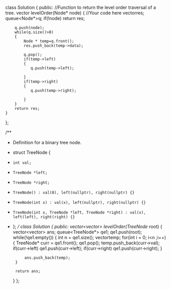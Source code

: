 class Solution
{
    public:
    //Function to return the level order traversal of a tree.
    vector<int> levelOrder(Node* node)
    {
      //Your code here
        vector<int>res;
        queue<Node*>q;
        if(!node)
        return res;
        
        q.push(node);
        while(q.size()>0)
        {
            Node * temp=q.front();
            res.push_back(temp->data);
            
            q.pop();
            if(temp->left)
            {
               q.push(temp->left); 
                
            }
            if(temp->right)
            {
               q.push(temp->right); 
                
            }
        }
        return res;
    }
};



/**
 * Definition for a binary tree node.
 * struct TreeNode {
 *     int val;
 *     TreeNode *left;
 *     TreeNode *right;
 *     TreeNode() : val(0), left(nullptr), right(nullptr) {}
 *     TreeNode(int x) : val(x), left(nullptr), right(nullptr) {}
 *     TreeNode(int x, TreeNode *left, TreeNode *right) : val(x), left(left), right(right) {}
 * };
 */
class Solution {
public:
    vector<vector<int>> levelOrder(TreeNode* root) {
        vector<vector<int>> ans;
        queue<TreeNode*> qe1;
        qe1.push(root);
        while(!qe1.empty()) {
            int n  = qe1.size();
            vector<int>temp;
            for(int  i = 0; i<n ;i++) {
                TreeNode* curr = qe1.front();
                qe1.pop();
                temp.push_back(curr->val);
                if(curr->left) qe1.push(curr->left);
                if(curr->right) qe1.push(curr->right);
            }
            
            ans.push_back(temp);
        }
        
        return ans;
        
    }
};
